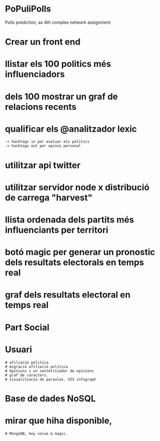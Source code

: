 # PoPuliPolls
Polls prediction, as 4th complex network assignment


# Crear un front end
  # llistar els 100 politics més influenciadors
  # dels 100 mostrar un graf de relacions recents
  # qualificar els @analitzador lexic
    -> hashtags in per evaluar els politics
    -> hashtags out per opinio personal
  # utilitzar api twitter
  # utilitzar servidor node x distribució de carrega "harvest"
  # llista ordenada dels partits més influenciants per territori
  # botó magic per generar un pronostic dels resultats electorals en temps real
  # graf dels resultats electoral en temps real
  
# Part Social
  # Usuari
    # afiliació politica
    # migració afiliació politica
    # Opinions i un sentetitzador de opinions
    # graf de caracters.
    # visualització de paraules. VIS infograph
    
# Base de dades NoSQL
  # mirar que hiha disponible,
    # MongoDB, key value & magic.
